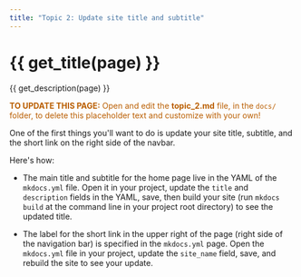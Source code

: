 ```yaml
---
title: "Topic 2: Update site title and subtitle"
---
```


# {{ get_title(page) }}
{{ get_description(page) }}


<p style="color: #ba5e00"><b>TO UPDATE THIS PAGE:</b> Open and edit the <b>topic_2.md</b> file, in the <code>docs/</code> folder, to delete this placeholder text and customize with your own!</p>

One of the first things you'll want to do is update your site title, subtitle, and the short link on the right side of the navbar. 

Here's how:

- The main title and subtitle for the home page live in the YAML of the `mkdocs.yml` file. Open it in your project, update the `title` and `description` fields in the YAML, save, then build your site (run `mkdocs build` at the command line in your project root directory) to see the updated title.

- The label for the short link in the upper right of the page (right side of the navigation bar) is specified in the `mkdocs.yml` page. Open the `mkdocs.yml` file in your project, update the `site_name` field, save, and rebuild the site to see your update.
